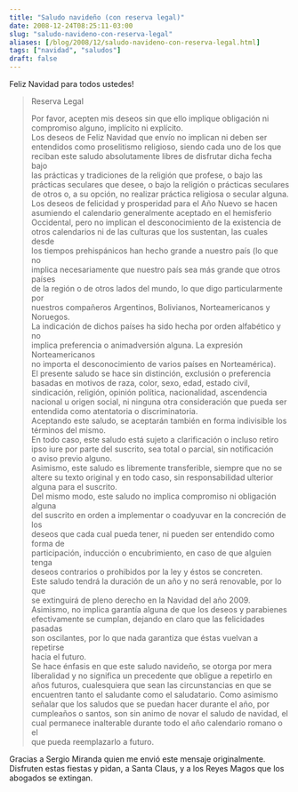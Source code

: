 ```yaml
---
title: "Saludo navideño (con reserva legal)"
date: 2008-12-24T08:25:11-03:00
slug: "saludo-navideno-con-reserva-legal"
aliases: [/blog/2008/12/saludo-navideno-con-reserva-legal.html]
tags: ["navidad", "saludos"]
draft: false
---
```

Feliz Navidad para todos ustedes!

> Reserva Legal
>
> Por favor, acepten mis deseos sin que ello implique obligación ni
> compromiso alguno, implícito ni explícito.\
> Los deseos de Feliz Navidad que envío no implican ni deben ser\
> entendidos como proselitismo religioso, siendo cada uno de los que\
> reciban este saludo absolutamente libres de disfrutar dicha fecha
> bajo\
> las prácticas y tradiciones de la religión que profese, o bajo las\
> prácticas seculares que desee, o bajo la religión o prácticas
> seculares\
> de otros o, a su opción, no realizar práctica religiosa o secular
> alguna.\
> Los deseos de felicidad y prosperidad para el Año Nuevo se hacen\
> asumiendo el calendario generalmente aceptado en el hemisferio\
> Occidental, pero no implican el desconocimiento de la existencia de\
> otros calendarios ni de las culturas que los sustentan, las cuales
> desde\
> los tiempos prehispánicos han hecho grande a nuestro país (lo que no\
> implica necesariamente que nuestro país sea más grande que otros
> países\
> de la región o de otros lados del mundo, lo que digo particularmente
> por\
> nuestros compañeros Argentinos, Bolivianos, Norteamericanos y
> Noruegos.\
> La indicación de dichos países ha sido hecha por orden alfabético y
> no\
> implica preferencia o animadversión alguna. La expresión
> Norteamericanos\
> no importa el desconocimiento de varios países en Norteamérica).\
> El presente saludo se hace sin distinción, exclusión o preferencia\
> basadas en motivos de raza, color, sexo, edad, estado civil,\
> sindicación, religión, opinión política, nacionalidad, ascendencia\
> nacional u origen social, ni ninguna otra consideración que pueda ser\
> entendida como atentatoria o discriminatoria.\
> Aceptando este saludo, se aceptarán también en forma indivisible los\
> términos del mismo.\
> En todo caso, este saludo está sujeto a clarificación o incluso
> retiro\
> ipso iure por parte del suscrito, sea total o parcial, sin
> notificación\
> o aviso previo alguno.\
> Asimismo, este saludo es libremente transferible, siempre que no se\
> altere su texto original y en todo caso, sin responsabilidad ulterior\
> alguna para el suscrito.\
> Del mismo modo, este saludo no implica compromiso ni obligación
> alguna\
> del suscrito en orden a implementar o coadyuvar en la concreción de
> los\
> deseos que cada cual pueda tener, ni pueden ser entendido como forma
> de\
> participación, inducción o encubrimiento, en caso de que alguien
> tenga\
> deseos contrarios o prohibidos por la ley y éstos se concreten.\
> Este saludo tendrá la duración de un año y no será renovable, por lo
> que\
> se extinguirá de pleno derecho en la Navidad del año 2009.\
> Asimismo, no implica garantía alguna de que los deseos y parabienes\
> efectivamente se cumplan, dejando en claro que las felicidades
> pasadas\
> son oscilantes, por lo que nada garantiza que éstas vuelvan a
> repetirse\
> hacia el futuro.\
> Se hace énfasis en que este saludo navideño, se otorga por mera\
> liberalidad y no significa un precedente que obligue a repetirlo en\
> años futuros, cualesquiera que sean las circunstancias en que se\
> encuentren tanto el saludante como el saludatario. Como asimismo\
> señalar que los saludos que se puedan hacer durante el año, por\
> cumpleaños o santos, son sin animo de novar el saludo de navidad, el\
> cual permanece inalterable durante todo el año calendario romano o el\
> que pueda reemplazarlo a futuro.
>

Gracias a Sergio Miranda quien me envió este mensaje originalmente.
Disfruten estas fiestas y pidan, a Santa Claus, y a los Reyes Magos que
los abogados se extingan.
